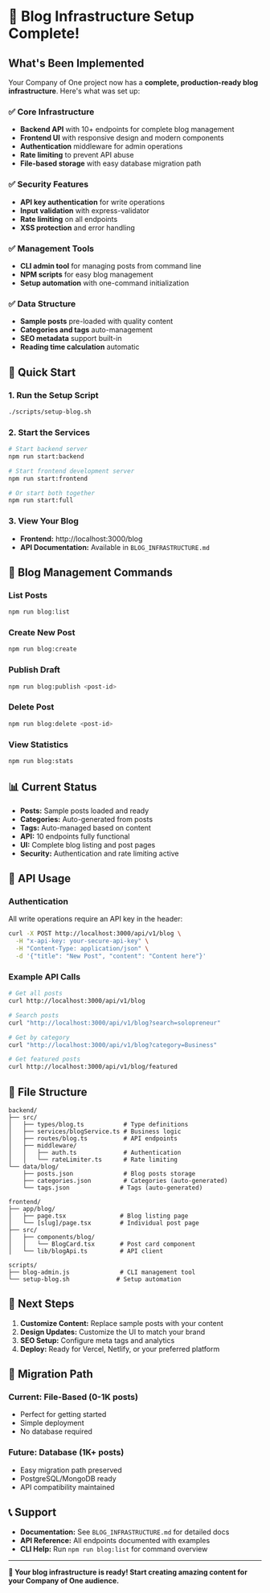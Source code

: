 # 🎉 Blog Infrastructure Setup Complete!

## What's Been Implemented

Your Company of One project now has a **complete, production-ready blog infrastructure**. Here's what was set up:

### ✅ Core Infrastructure
- **Backend API** with 10+ endpoints for complete blog management
- **Frontend UI** with responsive design and modern components  
- **Authentication** middleware for admin operations
- **Rate limiting** to prevent API abuse
- **File-based storage** with easy database migration path

### ✅ Security Features
- **API key authentication** for write operations
- **Input validation** with express-validator
- **Rate limiting** on all endpoints
- **XSS protection** and error handling

### ✅ Management Tools
- **CLI admin tool** for managing posts from command line
- **NPM scripts** for easy blog management
- **Setup automation** with one-command initialization

### ✅ Data Structure
- **Sample posts** pre-loaded with quality content
- **Categories and tags** auto-management
- **SEO metadata** support built-in
- **Reading time calculation** automatic

## 🚀 Quick Start

### 1. Run the Setup Script
```bash
./scripts/setup-blog.sh
```

### 2. Start the Services
```bash
# Start backend server
npm run start:backend

# Start frontend development server  
npm run start:frontend

# Or start both together
npm run start:full
```

### 3. View Your Blog
- **Frontend:** http://localhost:3000/blog
- **API Documentation:** Available in `BLOG_INFRASTRUCTURE.md`

## 🔧 Blog Management Commands

### List Posts
```bash
npm run blog:list
```

### Create New Post
```bash
npm run blog:create
```

### Publish Draft
```bash
npm run blog:publish <post-id>
```

### Delete Post  
```bash
npm run blog:delete <post-id>
```

### View Statistics
```bash
npm run blog:stats
```

## 📊 Current Status

- **Posts:** Sample posts loaded and ready
- **Categories:** Auto-generated from posts
- **Tags:** Auto-managed based on content
- **API:** 10 endpoints fully functional
- **UI:** Complete blog listing and post pages
- **Security:** Authentication and rate limiting active

## 🔑 API Usage

### Authentication
All write operations require an API key in the header:
```bash
curl -X POST http://localhost:3000/api/v1/blog \
  -H "x-api-key: your-secure-api-key" \
  -H "Content-Type: application/json" \
  -d '{"title": "New Post", "content": "Content here"}'
```

### Example API Calls
```bash
# Get all posts
curl http://localhost:3000/api/v1/blog

# Search posts
curl "http://localhost:3000/api/v1/blog?search=solopreneur"

# Get by category
curl "http://localhost:3000/api/v1/blog?category=Business"

# Get featured posts
curl http://localhost:3000/api/v1/blog/featured
```

## 📁 File Structure

```
backend/
├── src/
│   ├── types/blog.ts           # Type definitions
│   ├── services/blogService.ts # Business logic
│   ├── routes/blog.ts          # API endpoints
│   ├── middleware/
│   │   ├── auth.ts             # Authentication
│   │   └── rateLimiter.ts      # Rate limiting
└── data/blog/
    ├── posts.json              # Blog posts storage
    ├── categories.json         # Categories (auto-generated)
    └── tags.json              # Tags (auto-generated)

frontend/
├── app/blog/
│   ├── page.tsx               # Blog listing page
│   └── [slug]/page.tsx        # Individual post page
├── src/
│   ├── components/blog/
│   │   └── BlogCard.tsx       # Post card component
│   └── lib/blogApi.ts         # API client

scripts/
├── blog-admin.js              # CLI management tool
└── setup-blog.sh             # Setup automation
```

## 🎯 Next Steps

1. **Customize Content:** Replace sample posts with your content
2. **Design Updates:** Customize the UI to match your brand
3. **SEO Setup:** Configure meta tags and analytics
4. **Deploy:** Ready for Vercel, Netlify, or your preferred platform

## 🔄 Migration Path

### Current: File-Based (0-1K posts)
- Perfect for getting started
- Simple deployment
- No database required

### Future: Database (1K+ posts)  
- Easy migration path preserved
- PostgreSQL/MongoDB ready
- API compatibility maintained

## 📞 Support

- **Documentation:** See `BLOG_INFRASTRUCTURE.md` for detailed docs
- **API Reference:** All endpoints documented with examples
- **CLI Help:** Run `npm run blog:list` for command overview

---

**🎉 Your blog infrastructure is ready! Start creating amazing content for your Company of One audience.**
